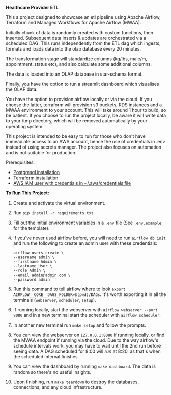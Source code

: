 **Healthcare Provider ETL**

This a project designed to showcase an etl pipeline using Apache Airflow, Terraform and Managed Workflows for Apache Airflow (MWAA).

Initially chunk of data is randomly created with custom functions, then inserted. Subsequent data inserts & updates are orchestrated via a scheduled DAG. This runs independently from the ETL dag which ingests, formats and loads data into the olap database every 20 minutes.

The transformation stage will standardize columns (kg/lbs, male/m, appointment_status etc), and also calculate some additional columns.

The data is loaded into an OLAP database in star-schema format.

Finally, you have the option to run a streamlit dashboard which visualises the OLAP data.

You have the option to provision airflow locally or via the cloud. If you choose the latter, terraform will provision s3 buckets, RDS instances and a MWAA environment to your account. This will take around 1 hour to build, so be patient. If you choose to run the project locally, be aware it will write data to your /tmp directory, which will be removed automatically by your operating system.

This project is intended to be easy to run for those who don't have immeadiate access to an AWS account, hence the use of credentials in .env instead of using secrets manager. The project also focuses on automation and is not suitable for production.

Prerequisites:

- [Postgresql installation](https://www.postgresql.org/download/)
- [Terraform installation](https://developer.hashicorp.com/terraform/install)
- [AWS IAM user with credentials in ~/.aws/credentials file](https://docs.aws.amazon.com/streams/latest/dev/setting-up.html)

**To Run This Project:**

1. Create and activate the virtual environment.

2. Run `pip install -r requirements.txt`.

3. Fill out the initial environment variables in a `.env` file (See `.env.example` for the template).

4. If you've never used airflow before, you will need to run `airflow db init` and run the following to create an admin user with these credentials:

   ````
   airflow users create \
   --username admin \
   --firstname Admin \
   --lastname User \
   --role Admin \
   --email admin@admin.com \
   --password admin```
   ````

5. Run this command to tell airflow where to look `export AIRFLOW__CORE__DAGS_FOLDER=$(pwd)/DAGs`. It's worth exporting it in all the terminals (`webserver`, `scheduler`, `setup`).

6. If running locally, start the webserver with `airflow webserver --port 8080` and in a new terminal start the scheduler with `airflow scheduler`.

7. In another new terminal run `make setup` and follow the prompts.

8. You can view the webserver on `127.0.0.1:8080` if running locally, or find the MWAA endpoint if running via the cloud. Due to the way airflow's schedule intervals work, you may have to wait until the 2nd run before seeing data. A DAG scheduled for 8:00 will _run_ at 8:20, as that's when the scheduled interval finishes.

9. You can view the dashboard by running `make dashboard`. The data is random so there's no useful insights.

10. Upon finishing, run `make teardown` to destroy the databases, connections, and any cloud infrastructure.

